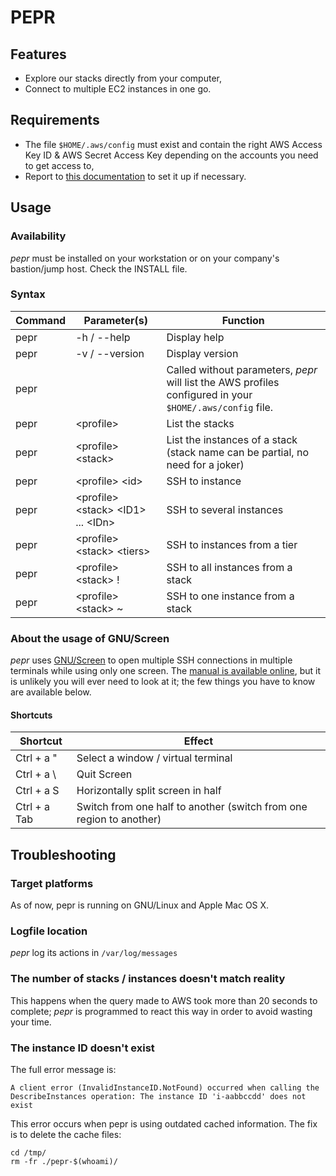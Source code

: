 # PEPR
## Features
- Explore our stacks directly from your computer,
- Connect to multiple EC2 instances in one go.
## Requirements
- The file `$HOME/.aws/config` must exist and contain the right AWS Access Key ID & AWS Secret Access Key depending on the accounts you need to get access to,
- Report to [this documentation](http://docs.aws.amazon.com/cli/latest/userguide/cli-chap-getting-started.html) to set it up if necessary.
## Usage
### Availability
*pepr* must be installed on your workstation or on your company's bastion/jump host.
Check the INSTALL file.
### Syntax
| Command | Parameter(s) | Function |
| ------- | ------------ | -------- |
| pepr    | -h / --help  | Display help |
| pepr    | -v / --version | Display version |
| pepr    |              | Called without parameters, *pepr* will list the AWS profiles configured in your `$HOME/.aws/config` file. |
| pepr    | <profile\>   | List the stacks         |
| pepr    | <profile\> <stack\> | List the instances of a stack (stack name can be partial, no need for a joker) |
| pepr    | <profile\> <id\> | SSH to instance     |
| pepr    | <profile\> <stack\> <ID1\> ... <IDn\> | SSH to several instances |
| pepr    | <profile\> <stack\> <tiers\> | SSH to instances from a tier |
| pepr    | <profile\> <stack\> \! | SSH to all instances from a stack |
| pepr    | <profile\> <stack\> \~ | SSH to one instance from a stack |
### About the usage of GNU/Screen
*pepr* uses [GNU/Screen](https://www.gnu.org/software/screen/) to open multiple SSH connections in multiple terminals while using only one screen. The [manual is available online](http://www.gnu.org/software/screen/manual/screen.html), but it is unlikely you will ever need to look at it; the few things you have to know are available below.
#### Shortcuts
| Shortcut | Effect |
| -------- | ------ |
| Ctrl + a " | Select a window / virtual terminal |
| Ctrl + a \\ | Quit Screen |
| Ctrl + a S | Horizontally split screen in half |
| Ctrl + a Tab | Switch from one half to another (switch from one region to another) |
## Troubleshooting
### Target platforms
As of now, pepr is running on GNU/Linux and Apple Mac OS X.
### Logfile location
*pepr* log its actions in `/var/log/messages`
### The number of stacks / instances doesn't match reality
This happens when the query made to AWS took more than 20 seconds to complete; *pepr* is programmed to react this way in order to avoid wasting your time.
### The instance ID doesn't exist
The full error message is:
```
A client error (InvalidInstanceID.NotFound) occurred when calling the DescribeInstances operation: The instance ID 'i-aabbccdd' does not exist
```
This error occurs when pepr is using outdated cached information. The fix is to delete the cache files:
```
cd /tmp/
rm -fr ./pepr-$(whoami)/
```
